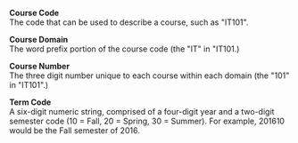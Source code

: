 **Course Code**  
    The code that can be used to describe a course, such as "IT101".
    
**Course Domain**  
    The word prefix portion of the course code (the "IT" in "IT101.)
    
**Course Number**  
    The three digit number unique to each course within each domain (the "101" in "IT101".)

**Term Code**  
    A six-digit numeric string, comprised of a four-digit year and a two-digit semester code (10 = Fall, 20 = Spring, 30 = Summer). For example, 201610 would be the Fall semester of 2016.
